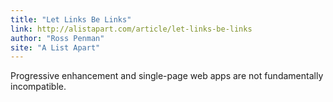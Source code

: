 ```yaml
---
title: "Let Links Be Links"
link: http://alistapart.com/article/let-links-be-links
author: "Ross Penman"
site: "A List Apart"
---
```


Progressive enhancement and single-page web apps are not fundamentally incompatible.
